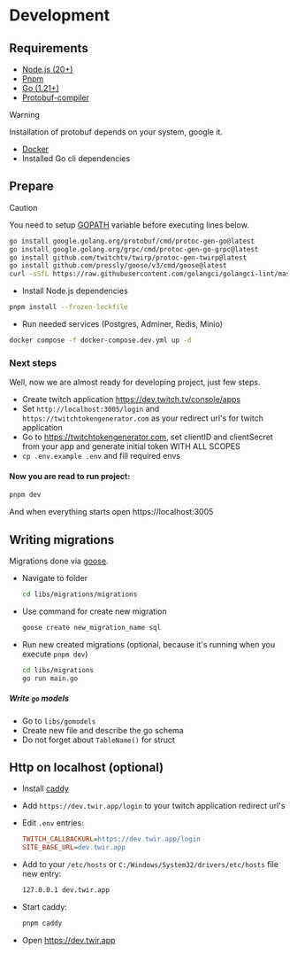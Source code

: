 # Development

## Requirements

* [Node.js (20+)](https://nodejs.org/en)
* [Pnpm](https://pnpm.io/)
* [Go (1.21+)](https://go.dev/)
* [Protobuf-compiler](https://grpc.io/docs/protoc-installation/)

> [!WARNING]
> Installation of protobuf depends on your system, google it.

- [Docker](https://docs.docker.com/engine/)
- Installed Go cli dependencies


## Prepare

> [!CAUTION]
> You need to setup [GOPATH](https://github.com/golang/go/wiki/SettingGOPATH) variable before executing lines below.

```bash
go install google.golang.org/protobuf/cmd/protoc-gen-go@latest
go install google.golang.org/grpc/cmd/protoc-gen-go-grpc@latest
go install github.com/twitchtv/twirp/protoc-gen-twirp@latest
go install github.com/pressly/goose/v3/cmd/goose@latest
curl -sSfL https://raw.githubusercontent.com/golangci/golangci-lint/master/install.sh | sh -s -- -b $(go env GOPATH)/bin v1.55.2
```

- Install Node.js dependencies
```bash
pnpm install --frozen-lockfile
```

- Run needed services (Postgres, Adminer, Redis, Minio)
```bash
docker compose -f docker-compose.dev.yml up -d
```

### Next steps

Well, now we are almost ready for developing project, just few steps.

* Create twitch application https://dev.twitch.tv/console/apps
* Set `http://localhost:3005/login` and `https://twitchtokengenerator.com` as your redirect url's for twitch application
* Go to https://twitchtokengenerator.com, set clientID and clientSecret from your app and generate initial token WITH
  ALL SCOPES
* `cp .env.example .env` and fill required envs
#### Now you are read to run project:

```bash
pnpm dev
```

And when everything starts open https://localhost:3005

## Writing migrations

Migrations done via [goose](https://github.com/pressly/goose).
* Navigate to folder
	```bash
	cd libs/migrations/migrations
	```
* Use command for create new migration
	```bash
	goose create new_migration_name sql
	```
* Run new created migrations (optional, because it's running when you execute `pnpm dev`)
	```bash
	cd libs/migrations
	go run main.go
	```
##### Write `go` models

* Go to `libs/gomodels`
* Create new file and describe the go schema
* Do not forget about `TableName()` for struct

## Http on localhost (optional)

* Install [caddy](https://caddyserver.com/docs/install)

* Add `https://dev.twir.app/login` to your twitch application redirect url's

* Edit `.env` entries:
	```ini
	TWITCH_CALLBACKURL=https://dev.twir.app/login
	SITE_BASE_URL=dev.twir.app
	```

* Add to your `/etc/hosts` or `C:/Windows/System32/drivers/etc/hosts` file new entry:
	```bash
	127.0.0.1 dev.twir.app
	```

* Start caddy:
	```bash
	pnpm caddy
	```

* Open https://dev.twir.app
